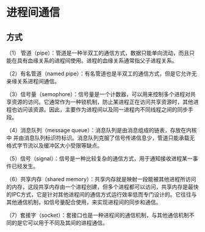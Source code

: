 # 进程间通信



## 方式

（1） 管道（pipe）：管道是一种半双工的通信方式，数据只能单向流动，而且只能在具有血缘关系的进程间使用。进程的血缘关系通常指父子进程关系。

（2）有名管道（named pipe）：有名管道也是半双工的通信方式，但是它允许无亲缘关系进程间通信。

（3）信号量（semophore）：信号量是一个计数器，可以用来控制多个进程对共享资源的访问。它通常作为一种锁机制，防止某进程正在访问共享资源时，其他进程也访问该资源。因此，主要作为进程间以及同一进程内不同线程之间的同步手段。

（4）消息队列（message queue）：消息队列是由消息组成的链表，存放在内核中 并由消息队列标识符标识。消息队列克服了信号传递信息少，管道只能承载无格式字节流以及缓冲区大小受限等缺点。

（5）信号（signal）：信号是一种比较复杂的通信方式，用于通知接收进程某一事件已经发生。

（6）共享内存（shared memory）：共享内存就是映射一段能被其他进程所访问的内存，这段共享内存由一个进程创建，但多个进程都可以访问，共享内存是最快的IPC方式，它是针对其他进程间的通信方式运行效率低而专门设计的。它往往与其他通信机制，如信号量配合使用，来实现进程间的同步和通信。

（7）套接字（socket）：套接口也是一种进程间的通信机制，与其他通信机制不同的是它可以用于不同及其间的进程通信。